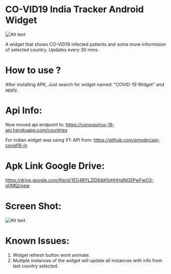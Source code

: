 
# CO-VID19 India Tracker Android Widget


![Alt text](https://user-images.githubusercontent.com/1622949/76857243-0d340300-687b-11ea-940c-fb7c938fc62e.png "")


A widget that shows CO-VID19 infected patients and some more informtaion of selected country. 
Updates every 30 mins.

# How to use ?
After installing APK, Just search for widget named: "COVID-19 Widget" and apply.

# Api Info:
Now moved api endpoint to:
https://coronavirus-19-api.herokuapp.com/countries

For indian widget was using V1:
API from: https://github.com/amodm/api-covid19-in


# Apk Link Google Drive:
https://drive.google.com/file/d/1EG4RYLZlD6AKfqHHHdNG5PwFwO3-q0MQ/view

Screen Shot:
=============
![Alt text](https://user-images.githubusercontent.com/1622949/76842541-70646c00-6860-11ea-927e-ed6ef443fa66.png "Optional title")

# Known Issues:
1) Widget refresh button wont animate.
2) Multiple instances of the widget will update all instances with info from last country selected.


